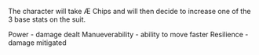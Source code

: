 The character will take Æ Chips and will then decide to increase one of the 3 base stats on the suit.

Power - damage dealt
Manueverability - ability to move faster
Resilience - damage mitigated